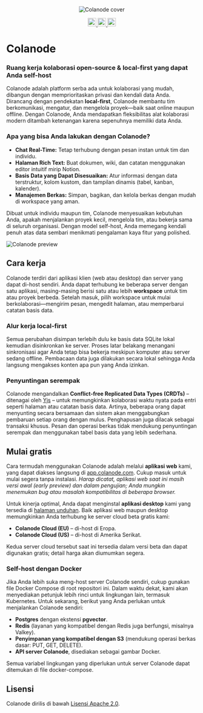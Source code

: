 <div align="center">
<img alt="Colanode cover" src="assets/images/colanode-cover-black.png">
<p></p>
<a target="_blank" href="https://opensource.org/licenses/Apache-2.0" style="background:none">
    <img src="https://img.shields.io/badge/Licene-Apache_2.0-blue" style="height: 22px;" />
</a>
<a target="_blank" href="https://discord.gg/29fXUxAe" style="background:none">
    <img alt="" src="https://img.shields.io/badge/Discord-Colanode-%235865F2" style="height: 22px;" />
</a>
<a href="https://x.com/colanode" target="_blank">
  <img alt="" src="https://img.shields.io/twitter/follow/colanode.svg?style=social&label=Follow" style="height: 22px;" />
</a>
</div>

# Colanode

### Ruang kerja kolaborasi open-source & local-first yang dapat Anda self-host

Colanode adalah platform serba ada untuk kolaborasi yang mudah, dibangun dengan memprioritaskan privasi dan kendali data Anda. Dirancang dengan pendekatan **local-first**, Colanode membantu tim berkomunikasi, mengatur, dan mengelola proyek—baik saat online maupun offline. Dengan Colanode, Anda mendapatkan fleksibilitas alat kolaborasi modern ditambah ketenangan karena sepenuhnya memiliki data Anda.

### Apa yang bisa Anda lakukan dengan Colanode?

- **Chat Real-Time:** Tetap terhubung dengan pesan instan untuk tim dan individu.
- **Halaman Rich Text:** Buat dokumen, wiki, dan catatan menggunakan editor intuitif mirip Notion.
- **Basis Data yang Dapat Disesuaikan:** Atur informasi dengan data terstruktur, kolom kustom, dan tampilan dinamis (tabel, kanban, kalender).
- **Manajemen Berkas:** Simpan, bagikan, dan kelola berkas dengan mudah di workspace yang aman.

Dibuat untuk individu maupun tim, Colanode menyesuaikan kebutuhan Anda, apakah menjalankan proyek kecil, mengelola tim, atau bekerja sama di seluruh organisasi. Dengan model self-host, Anda memegang kendali penuh atas data sembari menikmati pengalaman kaya fitur yang polished.

![Colanode preview](assets/images/colanode-desktop-preview.gif)

## Cara kerja

Colanode terdiri dari aplikasi klien (web atau desktop) dan server yang dapat di-host sendiri. Anda dapat terhubung ke beberapa server dengan satu aplikasi, masing-masing berisi satu atau lebih **workspace** untuk tim atau proyek berbeda. Setelah masuk, pilih workspace untuk mulai berkolaborasi—mengirim pesan, mengedit halaman, atau memperbarui catatan basis data.

### Alur kerja local-first

Semua perubahan disimpan terlebih dulu ke basis data SQLite lokal kemudian disinkronkan ke server. Proses latar belakang menangani sinkronisasi agar Anda tetap bisa bekerja meskipun komputer atau server sedang offline. Pembacaan data juga dilakukan secara lokal sehingga Anda langsung mengakses konten apa pun yang Anda izinkan.

### Penyuntingan serempak

Colanode mengandalkan **Conflict-free Replicated Data Types (CRDTs)** – ditenagai oleh [Yjs](https://docs.yjs.dev/) – untuk memungkinkan kolaborasi waktu nyata pada entri seperti halaman atau catatan basis data. Artinya, beberapa orang dapat menyunting secara bersamaan dan sistem akan menggabungkan pembaruan setiap orang dengan mulus. Penghapusan juga dilacak sebagai transaksi khusus. Pesan dan operasi berkas tidak mendukung penyuntingan serempak dan menggunakan tabel basis data yang lebih sederhana.

## Mulai gratis

Cara termudah menggunakan Colanode adalah melalui **aplikasi web** kami, yang dapat diakses langsung di [app.colanode.com](https://app.colanode.com). Cukup masuk untuk mulai segera tanpa instalasi. _Harap dicatat, aplikasi web saat ini masih versi awal (early preview) dan dalam pengujian; Anda mungkin menemukan bug atau masalah kompatibilitas di beberapa browser._

Untuk kinerja optimal, Anda dapat menginstal **aplikasi desktop** kami yang tersedia di [halaman unduhan](https://colanode.com/downloads). Baik aplikasi web maupun desktop memungkinkan Anda terhubung ke server cloud beta gratis kami:

- **Colanode Cloud (EU)** – di-host di Eropa.
- **Colanode Cloud (US)** – di-host di Amerika Serikat.

Kedua server cloud tersebut saat ini tersedia dalam versi beta dan dapat digunakan gratis; detail harga akan diumumkan segera.

### Self-host dengan Docker

Jika Anda lebih suka meng-host server Colanode sendiri, cukup gunakan file Docker Compose di root repositori ini. Dalam waktu dekat, kami akan menyediakan petunjuk lebih rinci untuk lingkungan lain, termasuk Kubernetes. Untuk sekarang, berikut yang Anda perlukan untuk menjalankan Colanode sendiri:

- **Postgres** dengan ekstensi **pgvector**.
- **Redis** (layanan yang kompatibel dengan Redis juga berfungsi, misalnya Valkey).
- **Penyimpanan yang kompatibel dengan S3** (mendukung operasi berkas dasar: PUT, GET, DELETE).
- **API server Colanode**, disediakan sebagai gambar Docker.

Semua variabel lingkungan yang diperlukan untuk server Colanode dapat ditemukan di file docker-compose.

## Lisensi

Colanode dirilis di bawah [Lisensi Apache 2.0](LICENSE).
